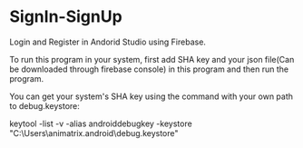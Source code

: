 # SignIn-SignUp
Login and Register in Andorid Studio using Firebase.

To run this program in your system, first add SHA key and your json file(Can be downloaded through firebase console) in this program and then run the program.

You can get your system's SHA key using the command with your own path to debug.keystore:

keytool -list -v -alias androiddebugkey -keystore "C:\Users\animatrix\.android\debug.keystore"
